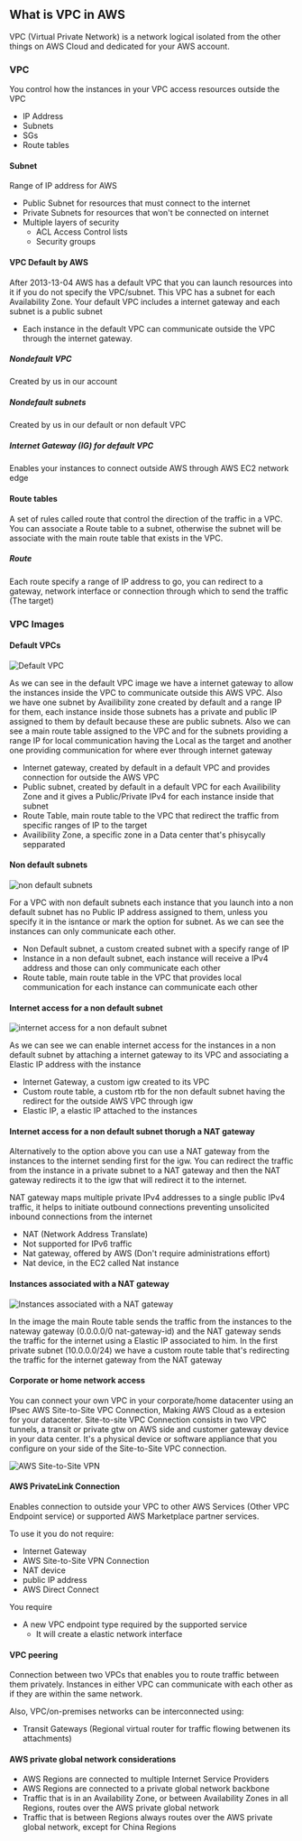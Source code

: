 ## What is VPC in AWS

VPC (Virtual Private Network) is a network logical isolated from the other things on AWS Cloud and dedicated for your AWS account. 

### VPC
You control how the instances in your VPC access resources outside the VPC

- IP Address 
- Subnets
- SGs
- Route tables

#### Subnet
Range of IP address for AWS 

- Public Subnet for resources that must connect to the internet
- Private Subnets for resources that won't be connected on internet
- Multiple layers of security
    - ACL Access Control lists
    - Security groups

#### VPC Default by AWS
After 2013-13-04 AWS has a default VPC that you can launch resources into it if you do not specify the VPC/subnet. This VPC has a subnet for each Availability Zone. Your default VPC includes a internet gateway and each subnet is a public subnet

- Each instance in the default VPC can communicate outside the VPC through the internet gateway.

##### Nondefault VPC
Created by us in our account

##### Nondefault subnets
Created by us in our default or non default VPC

##### Internet Gateway (IG) for default VPC
Enables your instances to connect outside AWS through AWS EC2 network edge

#### Route tables
A set of rules called route that control the direction of the traffic in a VPC. You can associate a Route table to a subnet, otherwise the subnet will be associate with the main route table that exists in the VPC.

##### Route
Each route specify a range of IP address to go, you can redirect to a gateway, network interface or connection through which to send the traffic (The target) 


### VPC Images

#### Default VPCs
![Default VPC](https://docs.aws.amazon.com/vpc/latest/userguide/images/default-vpc-diagram.png)

As we can see in the default VPC image we have a internet gateway to allow the instances inside the VPC to communicate outside this AWS VPC. Also we have one subnet by Availibility zone created by default and a range IP for them, each instance inside those subnets has a private and public IP assigned to them by default because these are public subnets. Also we can see a main route table assigned to the VPC and for the subnets providing a range IP for local communication having the Local as the target and another one providing communication for where ever through internet gateway

- Internet gateway, created by default in a default VPC and provides connection for outside the AWS VPC
- Public subnet, created by default in a default VPC for each Availibility Zone and it gives a Public/Private IPv4 for each instance inside that subnet 
- Route Table, main route table to the VPC that redirect the traffic from specific ranges of IP to the target
- Availibility Zone, a specific zone in a Data center that's phisycally sepparated

#### Non default subnets
![non default subnets](https://docs.aws.amazon.com/vpc/latest/userguide/images/nondefault-vpc-diagram.png)

For a VPC with non default subnets each instance that you launch into a non default subnet has no Public IP address assigned to them, unless you specify it in the isntance or mark the option for subnet. As we can see the instances can only communicate each other.

- Non Default subnet, a custom created subnet with a specify range of IP
- Instance in a non default subnet, each instance will receive a IPv4 address and those can only communicate each other
- Route table, main route table in the VPC that provides local communication for each instance can communicate each other

#### Internet access for a non default subnet
![internet access for a non default subnet](https://docs.aws.amazon.com/vpc/latest/userguide/images/internet-gateway-diagram.png)

As we can see we can enable internet access for the instances in a non default subnet by attaching a internet gateway to its VPC and associating a Elastic IP address with the instance

- Internet Gateway, a custom igw created to its VPC
- Custom route table, a custom rtb for the non default subnet having the redirect for the outside AWS VPC through igw
- Elastic IP, a elastic IP attached to the instances 


#### Internet access for a non default subnet thorugh a NAT gateway
Alternatively to the option above you can use a NAT gateway from the instances to the internet sending first for the igw. You can redirect the traffic from the instance in a private subnet to a NAT gateway and then the NAT gateway redirects it to the igw that will redirect it to the internet.

NAT gateway maps multiple private IPv4 addresses to a single public IPv4 traffic, it helps to initiate outbound connections preventing unsolicited inbound connections from the internet

- NAT (Network Address Translate)
- Not supported for IPv6 traffic
- Nat gateway, offered by AWS (Don't require administrations effort)
- Nat device, in the EC2 called Nat instance

#### Instances associated with a NAT gateway
![Instances associated with a NAT gateway](https://docs.aws.amazon.com/pt_br/vpc/latest/userguide/images/nat-gateway-diagram.png)

In the image the main Route table sends the traffic from the instances to the nateway gateway (0.0.0.0/0 nat-gateway-id) and the NAT gateway sends the traffic for the internet using a Elastic IP associated to him. In the first private subnet (10.0.0.0/24) we have a custom route table that's redirecting the traffic for the internet gateway from the NAT gateway

#### Corporate or home network access
You can connect your own VPC in your corporate/home datacenter using an IPsec AWS Site-to-Site VPC Connection, Making AWS Cloud as a extesion for your datacenter. Site-to-site VPC Connection consists in two VPC tunnels, a transit or private gtw on AWS side and customer gateway device in your data center. It's a physical device or software appliance that you configure on your side of the Site-to-Site VPC connection.

![AWS Site-to-Site VPN](https://docs.aws.amazon.com/vpc/latest/userguide/images/virtual-private-gateway.png)

#### AWS PrivateLink Connection
Enables connection to outside your VPC to other AWS Services (Other VPC Endpoint service) or supported AWS Marketplace partner services.

To use it you do not require:
- Internet Gateway
- AWS Site-to-Site VPN Connection
- NAT device
- public IP address
- AWS Direct Connect

You require
- A new VPC endpoint type required by the supported service
    - It will create a elastic network interface

#### VPC peering
Connection between two VPCs that enables you to route traffic between them privately. Instances in either VPC can communicate with each other as if they are within the same network. 

Also, VPC/on-premises networks can be interconnected using:
- Transit Gateways (Regional virtual router for traffic flowing betwenen its attachments)

#### AWS private global network considerations 
- AWS Regions are connected to multiple Internet Service Providers 
- AWS Regions are connected to a private global network backbone 
- Traffic that is in an Availability Zone, or between Availability Zones in all Regions, routes over the AWS private global network
- Traffic that is between Regions always routes over the AWS private global network, except for China Regions
